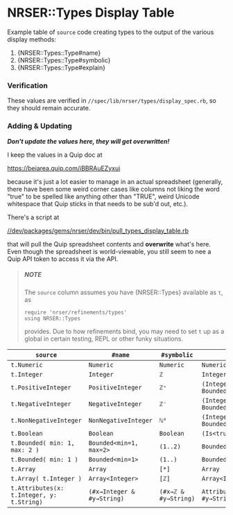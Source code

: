 NRSER::Types Display Table
==============================================================================

Example table of `source` code creating types to the output of the various display
methods:

1.  {NRSER::Types::Type#name}
1.  {NRSER::Types::Type#symbolic}
1.  {NRSER::Types::Type#explain}

### Verification

These values are verified in `//spec/lib/nrser/types/display_spec.rb`, so they
should remain accurate.

### Adding & Updating

**_Don't update the values here, they will get overwritten!_**

I keep the values in a Quip doc at

<https://beiarea.quip.com/iBBRAuEZyxui>

because it's just a lot easier to manage in an actual spreadsheet (generally,
there have been some weird corner cases like columns not liking the word "true"
to be spelled like anything other than "TRUE", weird Unicode whitespace that
Quip sticks in that needs to be sub'd out, etc.).

There's a script at

[//dev/packages/gems/nrser/dev/bin/pull_types_display_table.rb][pull script]

[pull script]: ../../../../dev/bin/pull_types_display_table.rb

that will pull the Quip spreadsheet contents and **overwrite** what's here. Even
though the spreadsheet is world-viewable, you still seem to nee a Quip API token
to access it via the API.

> ##### NOTE #####
> 
> The `source` column assumes you have {NRSER::Types} available as `t`, as
> 
>     require 'nrser/refinements/types'
>     using NRSER::Types
> 
> provides. Due to how refinements bind, you may need to set `t` up as a global
> in certain testing, REPL or other funky situations.

| `source`                                    | `#name`                      | `#symbolic`            | `#explain`                            |
| ------------------------------------------- | ---------------------------- | ---------------------- | ------------------------------------- |
| `t.Numeric`                                 | `Numeric`                    | `Numeric`              | `Numeric`                             |
| `t.Integer`                                 | `Integer`                    | `ℤ`                    | `Integer`                             |
| `t.PositiveInteger`                         | `PositiveInteger`            | `ℤ⁺`                   | `(Integer & Bounded<min=1>)`          |
| `t.NegativeInteger`                         | `NegativeInteger`            | `ℤ⁻`                   | `(Integer & Bounded<max=-1>)`         |
| `t.NonNegativeInteger`                      | `NonNegativeInteger`         | `ℕ⁰`                   | `(Integer & Bounded<min=0>)`          |
| `t.Boolean`                                 | `Boolean`                    | `Boolean`              | `(Is<true> \| Is<false>)`             |
| `t.Bounded( min: 1, max: 2 )`               | `Bounded<min=1, max=2>`      | `(1..2)`               | `Bounded<min=1, max=2>`               |
| `t.Bounded( min: 1 )`                       | `Bounded<min=1>`             | `(1..)`                | `Bounded<min=1>`                      |
| `t.Array`                                   | `Array`                      | `[*]`                  | `Array`                               |
| `t.Array( t.Integer )`                      | `Array<Integer>`             | `[ℤ]`                  | `Array<Integer>`                      |
| `t.Attributes(x: t.Integer, y: t.String)`   | `(#x→Integer & #y→String)`   | `(#x→ℤ & #y→String)`   | `Attributes<#x→Integer, #y→String>`   |
